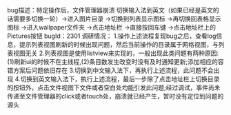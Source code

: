 bug描述：特定操作后，文件管理器崩溃
切换输入法到英文（如果已经是英文的话需要多切换一轮）->进入图片目录 ->切换到列表显示图标 ->再切换回表格显示图标 ->进入wallpaper文件夹 ->点击地址栏 ->直接按回车键 ->点击地址栏上的Pictures按钮
bugId：2301
调研情况：
1.操作上述流程复现bug之后，查看log信息，提示列表视图刷新的时候出现问题，然后当前操作的目录属于网格视图，与列表视图无关
2.列表视图是使用listview来实现的，一般出现此类问题有两种原因:(1)刷新ui的时候不在主线程,(2)条目数发生改变时没有及时通知更新;添加相应的容错方案后问题依旧存在
3.切换到中文输入法下，再执行上述流程，此问题不会出现
4.切换到英文输入法下，执行上述流程，最后一步除了点击地址栏上切换目录的按钮外，点击文件视图下文件或者空白处均能引发此问题;经过调试，事件尚未传递至文件管理器的click或者touch处，崩溃就已经产生，暂时没有定位到问题的源头

